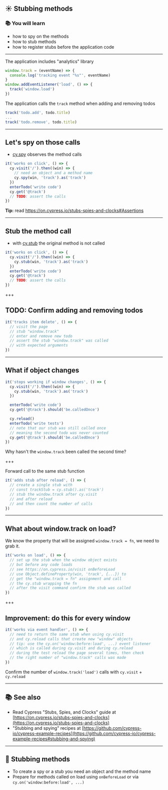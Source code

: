 ## ☀️ Stubbing methods

### 📚 You will learn

- how to spy on the methods
- how to stub methods
- how to register stubs before the application code

---
The application includes "analytics" library

```js
window.track = (eventName) => {
  console.log('tracking event "%s"', eventName)
}
window.addEventListener('load', () => {
  track('window.load')
})
```

The application calls the `track` method when adding and removing todos

```js
track('todo.add', todo.title)
...
track('todo.remove', todo.title)
```

---
## Let's spy on those calls

- [cy.spy](https://on.cypress.io/spy) observes the method calls

```js
it('works on click', () => {
  cy.visit('/').then((win) => {
    // need an object and a method name
    cy.spy(win, 'track').as('track')
  })
  enterTodo('write code')
  cy.get('@track')
  // TODO: assert the calls
})
```

**Tip:** read https://on.cypress.io/stubs-spies-and-clocks#Assertions

---
## Stub the method call

- with [cy.stub](https://on.cypress.io/stub) the original method is not called

```js
it('works on click', () => {
  cy.visit('/').then((win) => {
    cy.stub(win, 'track').as('track')
  })
  enterTodo('write code')
  cy.get('@track')
  // TODO: assert the calls
})
```

+++
## TODO: Confirm adding and removing todos

```js
it('tracks item delete', () => {
  // visit the page
  // stub "window.track"
  // enter and remove new todo
  // assert the stub "window.track" was called
  // with expected arguments
})
```

---
## What if object changes

```js
it('stops working if window changes', () => {
  cy.visit('/').then((win) => {
    cy.stub(win, 'track').as('track')
  })

  enterTodo('write code')
  cy.get('@track').should('be.calledOnce')

  cy.reload()
  enterTodo('write tests')
  // note that our stub was still called once
  // meaning the second todo was never counted
  cy.get('@track').should('be.calledOnce')
})
```

Why hasn't the `window.track` been called the second time?

+++

Forward call to the same stub function

```js
it('adds stub after reload', () => {
  // create a single stub with
  // const trackStub = cy.stub().as('track')
  // stub the window.track after cy.visit
  // and after reload
  // and then count the number of calls
})
```

---
## What about window.track on load?

We know the property that will be assigned `window.track = fn`, we need to grab it.

```js
it('works on load', () => {
  // set up the stub when the window object exists
  // but before any code loads
  // see https://on.cypress.io/visit onBeforeLoad
  // use Object.defineProperty(win, 'track', {...}) to
  // get the "window.track = fn" assignment and call
  // the cy.stub wrapping the fn
  // after the visit command confirm the stub was called
})
```

+++
## Improvement: do this for every window

```js
it('works via event handler', () => {
  // need to return the same stub when using cy.visit
  // and cy.reload calls that create new "window" objects
  // tip: use the cy.on('window:before:load', ...) event listener
  // which is called during cy.visit and during cy.reload
  // during the test reload the page several times, then check
  // the right number of "window.track" calls was made
})
```

Confirm the number of `window.track('load')` calls with `cy.visit` + `cy.reload`

---
## 📚 See also

- Read Cypress "Stubs, Spies, and Clocks" guide at [https://on.cypress.io/stubs-spies-and-clocks](https://on.cypress.io/stubs-spies-and-clocks)
- "Stubbing and spying" recipes at [https://github.com/cypress-io/cypress-example-recipes](https://github.com/cypress-io/cypress-example-recipes#stubbing-and-spying)

---
## 🏁 Stubbing methods

- To create a spy or a stub you need an object and the method name
- Prepare for methods called on load using `onBeforeLoad` or via `cy.on('window:before:load', ...)`
